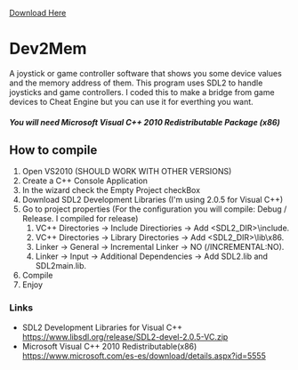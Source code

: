 [Download Here](https://github.com/1337luis/Dev2Mem/releases/latest)
# Dev2Mem
A joystick or game controller software that shows you some device values and the memory address of them.
This program uses SDL2 to handle joysticks and game controllers.
I coded this to make a bridge from game devices to Cheat Engine but you can use it for everthing you want.
##### You will need Microsoft Visual C++ 2010 Redistributable Package (x86)

## How to compile
1. Open VS2010 (SHOULD WORK WITH OTHER VERSIONS)
1. Create a C++ Console Application
1. In the wizard check the Empty Project checkBox
1. Download SDL2 Development Libraries (I'm using 2.0.5 for Visual C++)
1. Go to project properties (For the configuration you will compile: Debug / Release. I compiled for release)
   1. VC++ Directories -> Include Directiories -> Add <SDL2_DIR>\include.
   1. VC++ Directories -> Library Directories -> Add <SDL2_DIR>\lib\x86.
   1. Linker -> General -> Incremental Linker -> NO (/INCREMENTAL:NO).
   1. Linker -> Input -> Additional Dependencies -> Add SDL2.lib and SDL2main.lib.
1. Compile
1. Enjoy
### Links
* SDL2 Development Libraries for Visual C++ https://www.libsdl.org/release/SDL2-devel-2.0.5-VC.zip
* Microsoft Visual C++ 2010 Redistributable(x86) https://www.microsoft.com/es-es/download/details.aspx?id=5555
